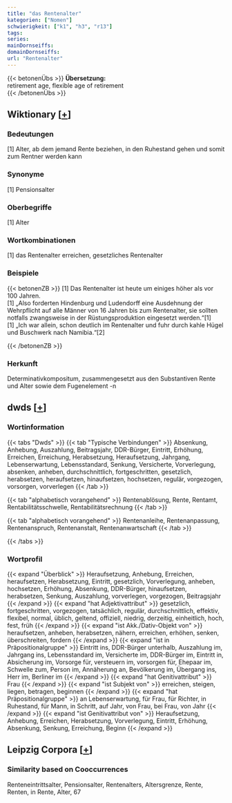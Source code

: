 ```yaml
---
title: "das Rentenalter"
kategorien: ["Nomen"]
schwierigkeit: ["k1", "h3", "r13"]
tags:
series:
mainDornseiffs:
domainDornseiffs:
url: "Rentenalter"
---
```


{{< betonenÜbs >}}
**Übersetzung:**  
retirement age, flexible age of retirement  
{{< /betonenÜbs >}}

## Wiktionary [[+](https://de.wiktionary.org/wiki/Rentenalter)]

### Bedeutungen
[1] Alter, ab dem jemand Rente beziehen, in den Ruhestand gehen und somit zum Rentner werden kann  

### Synonyme
[1] Pensionsalter  

### Oberbegriffe
[1] Alter  

### Wortkombinationen
[1] das Rentenalter erreichen, gesetzliches Rentenalter  

### Beispiele
{{< betonenZB >}}
[1] Das Rentenalter ist heute um einiges höher als vor 100 Jahren.  
[1] „Also forderten Hindenburg und Ludendorff eine Ausdehnung der Wehrpflicht auf alle Männer von 16 Jahren bis zum Rentenalter, sie sollten notfalls zwangsweise in der Rüstungsproduktion eingesetzt werden.“[1]  
[1] „Ich war allein, schon deutlich im Rentenalter und fuhr durch kahle Hügel und Buschwerk nach Namibia.“[2]  

{{< /betonenZB >}}
### Herkunft
Determinativkompositum, zusammengesetzt aus den Substantiven Rente und Alter sowie dem Fugenelement -n  



## dwds [[+](https://www.dwds.de/wb/Rentenalter)]

### Wortinformation
{{< tabs "Dwds" >}}
{{< tab "Typische Verbindungen" >}}
Absenkung, Anhebung, Auszahlung, Beitragsjahr, DDR-Bürger, Eintritt, Erhöhung, Erreichen, Erreichung, Herabsetzung, Heraufsetzung, Jahrgang, Lebenserwartung, Lebensstandard, Senkung, Versicherte, Vorverlegung, absenken, anheben, durchschnittlich, fortgeschritten, gesetzlich, herabsetzen, heraufsetzen, hinaufsetzen, hochsetzen, regulär, vorgezogen, vorsorgen, vorverlegen
{{< /tab >}}

{{< tab "alphabetisch vorangehend" >}}
Rentenablösung, Rente, Rentamt, Rentabilitätsschwelle, Rentabilitätsrechnung
{{< /tab >}}

{{< tab "alphabetisch vorangehend" >}}
Rentenanleihe, Rentenanpassung, Rentenanspruch, Rentenanstalt, Rentenanwartschaft
{{< /tab >}}

{{< /tabs >}}

### Wortprofil
{{< expand "Überblick" >}} Heraufsetzung, Anhebung, Erreichen, heraufsetzen, Herabsetzung, Eintritt, gesetzlich, Vorverlegung, anheben, hochsetzen, Erhöhung, Absenkung, DDR-Bürger, hinaufsetzen, herabsetzen, Senkung, Auszahlung, vorverlegen, vorgezogen, Beitragsjahr {{< /expand >}}
{{< expand "hat Adjektivattribut" >}} gesetzlich, fortgeschritten, vorgezogen, tatsächlich, regulär, durchschnittlich, effektiv, flexibel, normal, üblich, geltend, offiziell, niedrig, derzeitig, einheitlich, hoch, fest, früh {{< /expand >}}
{{< expand "ist Akk./Dativ-Objekt von" >}} heraufsetzen, anheben, herabsetzen, nähern, erreichen, erhöhen, senken, überschreiten, fordern {{< /expand >}}
{{< expand "ist in Präpositionalgruppe" >}} Eintritt ins, DDR-Bürger unterhalb, Auszahlung im, Jahrgang ins, Lebensstandard im, Versicherte im, DDR-Bürger im, Eintritt in, Absicherung im, Vorsorge für, versteuern im, vorsorgen für, Ehepaar im, Schwelle zum, Person im, Annäherung an, Bevölkerung im, Übergang ins, Herr im, Berliner im {{< /expand >}}
{{< expand "hat Genitivattribut" >}} Frau {{< /expand >}}
{{< expand "ist Subjekt von" >}} erreichen, steigen, liegen, betragen, beginnen {{< /expand >}}
{{< expand "hat Präpositionalgruppe" >}} an Lebenserwartung, für Frau, für Richter, in Ruhestand, für Mann, in Schritt, auf Jahr, von Frau, bei Frau, von Jahr {{< /expand >}}
{{< expand "ist Genitivattribut von" >}} Heraufsetzung, Anhebung, Erreichen, Herabsetzung, Vorverlegung, Eintritt, Erhöhung, Absenkung, Senkung, Erreichung, Beginn {{< /expand >}}

## Leipzig Corpora [[+](https://corpora.uni-leipzig.de/en/res?word=Rentenalter&corpusId=deu_newscrawl-public_2018)]


### Similarity based on Cooccurrences
Renteneintrittsalter, Pensionsalter, Rentenalters, Altersgrenze, Rente, Renten, in Rente, Alter, 67

